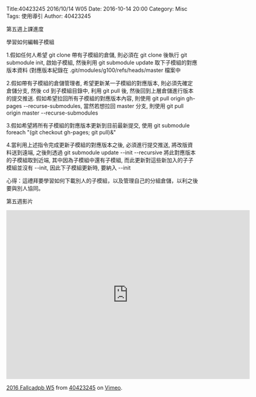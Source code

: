 Title:40423245 2016/10/14 W05
Date: 2016-10-14 20:00
Category: Misc
Tags: 使用導引
Author: 40423245


第五週上課進度

學習如何編輯子模組

1.假如任何人希望 git clone 帶有子模組的倉儲, 則必須在 git clone 後執行 git submodule init, 啟始子模組, 然後利用 git submodule update 取下子模組的對應版本資料 (對應版本紀錄在 .git/modules/g100/refs/heads/master 檔案中

2.假如帶有子模組的倉儲管理者, 希望更新某一子模組的對應版本, 則必須先確定倉儲分支, 然後 cd 到子模組目錄中, 利用 git pull 後, 然後回到上層倉儲進行版本的提交推送. 假如希望拉回所有子模組的對應版本內容, 則使用 git pull origin gh-pages --recurse-submodules, 當然若想拉回 master 分支, 則使用 git pull origin master --recurse-submodules

3.假如希望將所有子模組的對應版本更新到目前最新提交, 使用 git submodule foreach "(git checkout gh-pages; git pull)&"

4.當利用上述指令完成更新子模組的對應版本之後, 必須進行提交推送, 將改版資料送到遠端, 之後則透過 git submodule update --init --recursive 將此對應版本的子模組取到近端, 其中因為子模組中還有子模組, 而此更新對這些新加入的子子模組並沒有 --init, 因此下子模組更新時, 要納入 --init

心得：這禮拜要學習如何下載別人的子模組，以及管理自己的分組倉儲，以利之後要與別人協同。

第五週影片
<iframe src="https://player.vimeo.com/video/187525420" width="640" height="443" frameborder="0" webkitallowfullscreen mozallowfullscreen allowfullscreen></iframe>
<p><a href="https://vimeo.com/187525420">2016 Fallcadpb W5</a> from <a href="https://vimeo.com/user47996237">40423245</a> on <a href="https://vimeo.com">Vimeo</a>.</p>